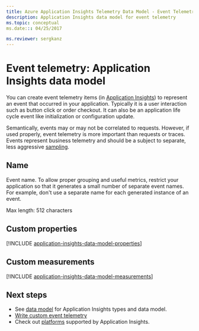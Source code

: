 ```yaml
---
title: Azure Application Insights Telemetry Data Model - Event Telemetry | Microsoft Docs
description: Application Insights data model for event telemetry
ms.topic: conceptual
ms.date::: 04/25/2017

ms.reviewer: sergkanz
---
```


# Event telemetry: Application Insights data model

You can create event telemetry items (in [Application Insights](../../azure-monitor/app/app-insights-overview.md)) to represent an event that occurred in your application. Typically it is a user interaction such as button click or order checkout. It can also be an application life cycle event like initialization or configuration update. 

Semantically, events may or may not be correlated to requests. However, if used properly, event telemetry is more important than requests or traces. Events represent business telemetry and should be a subject to separate, less aggressive [sampling](../../azure-monitor/app/api-filtering-sampling.md).

## Name

Event name. To allow proper grouping and useful metrics, restrict your application so that it generates a small number of separate event names. For example, don't use a separate name for each generated instance of an event.

Max length: 512 characters

## Custom properties

[!INCLUDE [application-insights-data-model-properties](../../../includes/application-insights-data-model-properties.md)]

## Custom measurements

[!INCLUDE [application-insights-data-model-measurements](../../../includes/application-insights-data-model-measurements.md)]

## Next steps

- See [data model](data-model.md) for Application Insights types and data model.
- [Write custom event telemetry](../../azure-monitor/app/api-custom-events-metrics.md#trackevent)
- Check out [platforms](../../azure-monitor/app/platforms.md) supported by Application Insights.
